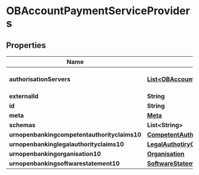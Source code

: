 
# OBAccountPaymentServiceProviders

## Properties
Name | Type | Description | Notes
------------ | ------------- | ------------- | -------------
**authorisationServers** | [**List&lt;OBAccountPaymentServiceProvidersAuthorisationServers&gt;**](OBAccountPaymentServiceProvidersAuthorisationServers.md) | ASPSP Authorisation Server Portal |  [optional]
**externalId** | **String** |  |  [optional]
**id** | **String** |  |  [optional]
**meta** | [**Meta**](Meta.md) |  |  [optional]
**schemas** | **List&lt;String&gt;** |  | 
**urnopenbankingcompetentauthorityclaims10** | [**CompetentAuthorityClaims**](CompetentAuthorityClaims.md) |  |  [optional]
**urnopenbankinglegalauthorityclaims10** | [**LegalAuthotiryClaims**](LegalAuthotiryClaims.md) |  |  [optional]
**urnopenbankingorganisation10** | [**Organisation**](Organisation.md) |  | 
**urnopenbankingsoftwarestatement10** | [**SoftwareStatement**](SoftwareStatement.md) |  |  [optional]



